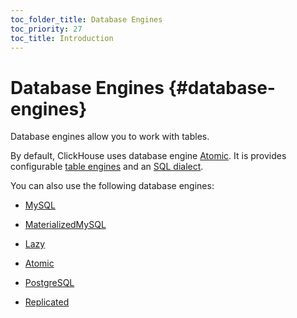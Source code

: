 ```yaml
---
toc_folder_title: Database Engines
toc_priority: 27
toc_title: Introduction
---
```


# Database Engines {#database-engines}

Database engines allow you to work with tables.

By default, ClickHouse uses database engine [Atomic](../../engines/database-engines/atomic.md). It is provides configurable [table engines](../../engines/table-engines/index.md) and an [SQL dialect](../../sql-reference/syntax.md).

You can also use the following database engines:

-   [MySQL](../../engines/database-engines/mysql.md)

-   [MaterializedMySQL](../../engines/database-engines/materialized-mysql.md)

-   [Lazy](../../engines/database-engines/lazy.md)

-   [Atomic](../../engines/database-engines/atomic.md)

-   [PostgreSQL](../../engines/database-engines/postgresql.md)

-   [Replicated](../../engines/database-engines/replicated.md)
